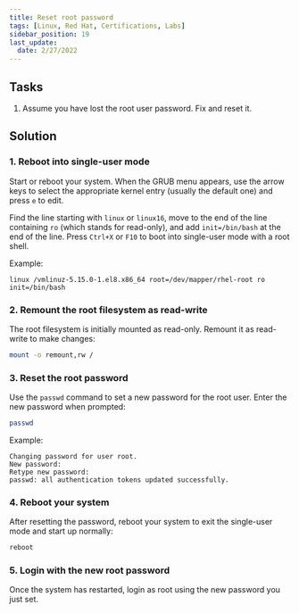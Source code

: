 ```yaml
---
title: Reset root password
tags: [Linux, Red Hat, Certifications, Labs]
sidebar_position: 19
last_update:
  date: 2/27/2022
---
```



## Tasks

1. Assume you have lost the root user password. Fix and reset it.


## Solution


### 1. Reboot into single-user mode

Start or reboot your system. When the GRUB menu appears, use the arrow keys to select the appropriate kernel entry (usually the default one) and press `e` to edit.

Find the line starting with `linux` or `linux16`, move to the end of the line containing `ro` (which stands for read-only), and add `init=/bin/bash` at the end of the line. Press `Ctrl+X` or `F10` to boot into single-user mode with a root shell.

Example:
```
linux /vmlinuz-5.15.0-1.el8.x86_64 root=/dev/mapper/rhel-root ro init=/bin/bash
```


### 2. Remount the root filesystem as read-write

The root filesystem is initially mounted as read-only. Remount it as read-write to make changes:

```sh
mount -o remount,rw /
```

### 3. Reset the root password

Use the `passwd` command to set a new password for the root user. Enter the new password when prompted:

```sh
passwd
```

Example:
```
Changing password for user root.
New password:
Retype new password:
passwd: all authentication tokens updated successfully.
```

### 4. Reboot your system

After resetting the password, reboot your system to exit the single-user mode and start up normally:

```sh
reboot
```

### 5. Login with the new root password

Once the system has restarted, login as root using the new password you just set.
